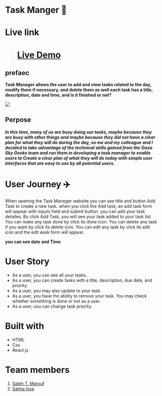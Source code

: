 
# Task Manger :pencil: 

# **Live link** <span id='live'></span>
># [Live Demo](https://taskmanagerss.netlify.app/)



## prefaec

**Task Manager allows the user to add and view tasks related to the day, modify them if necessary, and delete them as well
each task has a title, description, date and time, and is it finished or not?**

![](https://i.imgur.com/n6lus6M.png)


## Perpose

##### In this time, many of us are busy doing our tasks, maybe because they are busy with other things and maybe because they did not have a clear plan for what they will do during the day, so me and my colleague and I decided to take advantage of the technical skills gained from the Gaza Sky Geeks team and run them in developing a task manager to enable users to Create a clear plan of what they will do today with simple user interfaces that are easy to use by all potential users.

# User Journey ✈️
When opening the Task Maneger website you can see title and button Add Task to create a new task.
when you click the Add task, an add task form will appear with inputs field and submit button, you can add your task detailes.
By click Add Task, you will see your task added to your task list.
You can make any task done by click its done icon.
You can delete any task if you want by click its delete icon.
You can edit any task by click its edit icon and the edit eask form will appear.

**you can see date and Time**

# **User Story** <span id='story'></span> 
* As a user, you can see all your tasks.
* As a user, you can create tasks with a title, description, due date, and priority.
* As a user, you may also update to your task.
* As a user, you have the ability to remove your task. You may check whether something is done or not as a user.
* As a user, uou can change task priority.




# **Built with** <span id='built'></span>

- HTML
- Css
- React.js



# **Team members** <span id='team'></span>

1. [Saleh T. Marouf](https://github.com/devstm)
2. [Salma Issa](https://github.com/SalmaIssa96)